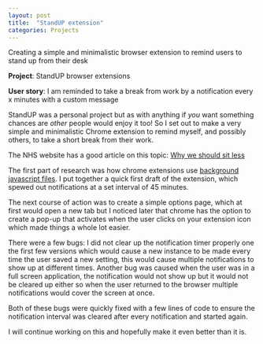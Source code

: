 ```yaml
---
layout: post
title:  "StandUP extension"
categories: Projects
---
```

Creating a simple and minimalistic browser extension to remind users to stand up from their desk

**Project**: StandUP browser extensions

**User story**: I am reminded to take a break from work by a notification every x minutes with a custom message

StandUP was a personal project but as with anything if _you_ want something chances are _other_ people would enjoy it too! So I set out to make a very simple and minimalistic Chrome extension to remind myself, and possibly others, to take a short break from their work.

The NHS website has a good article on this topic: [Why we should sit less](http://www.nhs.uk/Livewell/fitness/Pages/sitting-and-sedentary-behaviour-are-bad-for-your-health.aspx)

The first part of research was how chrome extensions use [background javascript files](https://developer.chrome.com/extensions/background_pages). I put together a quick first draft of the extension, which spewed out notifications at a set interval of 45 minutes.

The next course of action was to create a simple options page, which at first would open a new tab but I noticed later that chrome has the option to create a pop-up that activates when the user clicks on your extension icon which made things a whole lot easier.

There were a few bugs: I did not clear up the notification timer properly one the first few versions which would cause a new instance to be made every time the user saved a new setting, this would cause multiple notifications to show up at different times.
Another bug was caused when the user was in a full screen application, the notification would not show up but it would not be cleared up either so when the user returned to the browser multiple notifications would cover the screen at once.

Both of these bugs were quickly fixed with a few lines of code to ensure the notification interval was cleared after every notification and started again.

I will continue working on this and hopefully make it even better than it is.